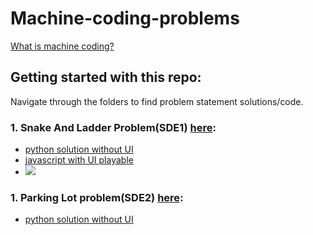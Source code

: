 # Machine-coding-problems

[What is machine coding?](https://workat.tech/machine-coding/article/what-is-a-machine-coding-round-omfn1w54ojlg)

## Getting started with this repo:

Navigate through the folders to find problem statement solutions/code.

### 1. Snake And Ladder Problem(SDE1) [here](https://workat.tech/machine-coding/practice/snake-and-ladder-problem-zgtac9lxwntg):
- [python solution without UI](https://github.com/wreakhead/Machine-coding-problems/tree/main/Snake%20and%20ladder/code_without_UI_python)
- [javascript with UI playable](https://github.com/wreakhead/Machine-coding-problems/tree/main/Snake%20and%20ladder/code_with_UI_js)
- <img src="https://media.giphy.com/media/w6iZ6wiUdpzmSbpera/giphy.gif">

### 1. Parking Lot problem(SDE2) [here](https://workat.tech/machine-coding/practice/design-parking-lot-qm6hwq4wkhp8):
- [python solution without UI](https://github.com/wreakhead/Machine-coding-problems/tree/main/Snake%20and%20ladder/code_without_UI_python)
